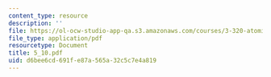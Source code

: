 ```yaml
---
content_type: resource
description: ''
file: https://ol-ocw-studio-app-qa.s3.amazonaws.com/courses/3-320-atomistic-computer-modeling-of-materials-sma-5107-spring-2005/d6bee6cd691fe87a565a32c5c7e4a819_5_10.pdf
file_type: application/pdf
resourcetype: Document
title: 5_10.pdf
uid: d6bee6cd-691f-e87a-565a-32c5c7e4a819
---
```


